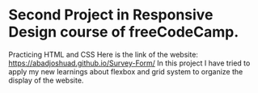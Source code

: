 # Second Project in Responsive Design course of freeCodeCamp.
Practicing HTML and CSS Here is the link of the website: https://abadjoshuad.github.io/Survey-Form/
In this project I have tried to apply my new learnings about flexbox and grid system to organize the display of the website.
